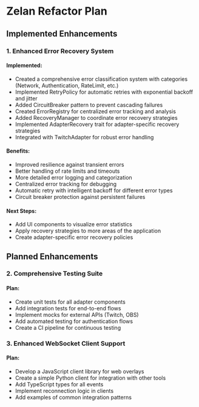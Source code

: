 # Zelan Refactor Plan

## Implemented Enhancements

### 1. Enhanced Error Recovery System

#### Implemented:
- Created a comprehensive error classification system with categories (Network, Authentication, RateLimit, etc.)
- Implemented RetryPolicy for automatic retries with exponential backoff and jitter
- Added CircuitBreaker pattern to prevent cascading failures
- Created ErrorRegistry for centralized error tracking and analysis
- Added RecoveryManager to coordinate error recovery strategies
- Implemented AdapterRecovery trait for adapter-specific recovery strategies
- Integrated with TwitchAdapter for robust error handling

#### Benefits:
- Improved resilience against transient errors
- Better handling of rate limits and timeouts
- More detailed error logging and categorization
- Centralized error tracking for debugging
- Automatic retry with intelligent backoff for different error types
- Circuit breaker protection against persistent failures

#### Next Steps:
- Add UI components to visualize error statistics
- Apply recovery strategies to more areas of the application
- Create adapter-specific error recovery policies

## Planned Enhancements

### 2. Comprehensive Testing Suite

#### Plan:
- Create unit tests for all adapter components
- Add integration tests for end-to-end flows
- Implement mocks for external APIs (Twitch, OBS)
- Add automated testing for authentication flows
- Create a CI pipeline for continuous testing

### 3. Enhanced WebSocket Client Support

#### Plan:
- Develop a JavaScript client library for web overlays
- Create a simple Python client for integration with other tools
- Add TypeScript types for all events
- Implement reconnection logic in clients
- Add examples of common integration patterns